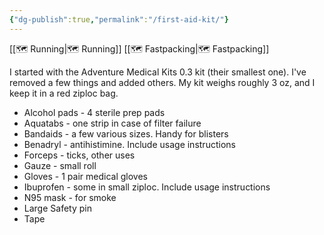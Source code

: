 ```yaml
---
{"dg-publish":true,"permalink":"/first-aid-kit/"}
---
```



[[🗺️ Running\|🗺️ Running]] [[🗺️ Fastpacking\|🗺️ Fastpacking]]

I started with the Adventure Medical Kits 0.3 kit (their smallest one). I've removed a few things and added others. My kit weighs roughly 3 oz, and I keep it in a red ziploc bag.

* Alcohol pads - 4 sterile prep pads
* Aquatabs - one strip in case of filter failure
* Bandaids - a few various sizes. Handy for blisters
* Benadryl - antihistimine. Include usage instructions
* Forceps - ticks, other uses
* Gauze - small roll
* Gloves - 1 pair medical gloves
* Ibuprofen - some in small ziploc. Include usage instructions
* N95 mask - for smoke
* Large Safety pin
* Tape